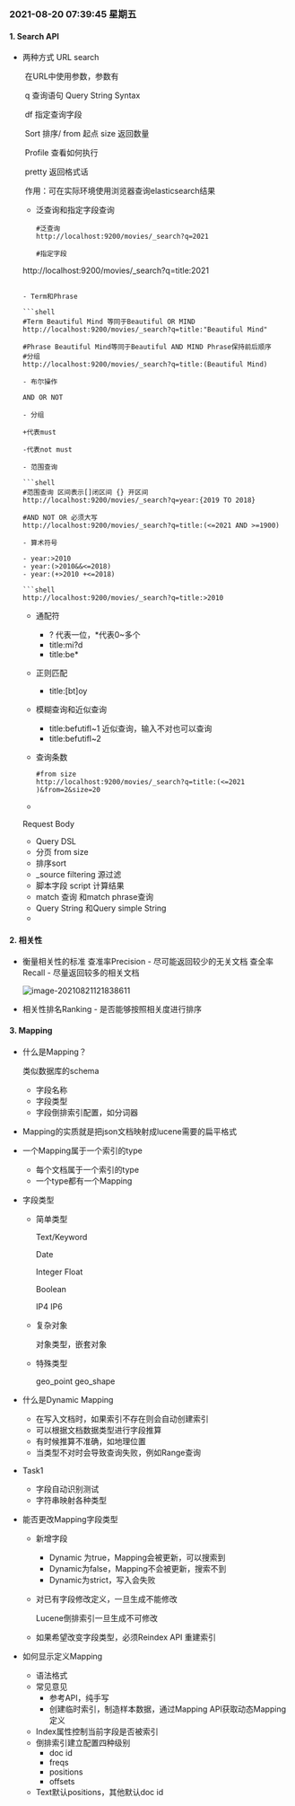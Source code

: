 ### 2021-08-20 07:39:45  星期五  

#### 1. Search API

- 两种方式
  URL search

  ​	在URL中使用参数，参数有 

  ​     q  查询语句 Query String Syntax
  
  ​     df 指定查询字段
  
  ​     Sort 排序/ from  起点  size  返回数量
  
  ​     Profile 	查看如何执行

  ​     pretty 返回格式话

  ​     作用：可在实际环境使用浏览器查询elasticsearch结果
  
  - 泛查询和指定字段查询
  
    ```shell
    #泛查询
    http://localhost:9200/movies/_search?q=2021
  
    #指定字段
  http://localhost:9200/movies/_search?q=title:2021
    ```
  
  - Term和Phrase
  
    ```shell
    #Term Beautiful Mind 等同于Beautiful OR MIND
    http://localhost:9200/movies/_search?q=title:"Beautiful Mind"
    
    #Phrase Beautiful Mind等同于Beautiful AND MIND Phrase保持前后顺序
    #分组
    http://localhost:9200/movies/_search?q=title:(Beautiful Mind)
  
  - 布尔操作
  
    AND OR NOT
    
  - 分组
  
    +代表must
    
    -代表not must
    
  - 范围查询
  
    ```shell
    #范围查询 区间表示[]闭区间 {} 开区间
    http://localhost:9200/movies/_search?q=year:{2019 TO 2018}
    
    #AND NOT OR 必须大写
    http://localhost:9200/movies/_search?q=title:(<=2021 AND >=1900)
    
  - 算术符号
  
    - year:>2010
    - year:(>2010&&<=2018)
    - year:(+>2010 +<=2018)
  
    ```shell
    http://localhost:9200/movies/_search?q=title:>2010
    ```
  
    
  
  - 通配符
  
    - ? 代表一位，*代表0~多个
    - title:mi?d
    - title:be*
    
  - 正则匹配
  
    - title:[bt]oy
    
  - 模糊查询和近似查询
  
    - title:befutifl~1 近似查询，输入不对也可以查询
    - title:befutifl~2 
    
  - 查询条数
  
    ```shell
    #from size
    http://localhost:9200/movies/_search?q=title:(<=2021 )&from=2&size=20
    
    ```
  
  - 
  
  Request Body
  
  - Query DSL
  - 分页 from size
  - 排序sort
  - _source filtering 源过滤
  - 脚本字段 script 计算结果
  - match 查询 和match phrase查询
  - Query String 和Query simple String
  - 

#### 2. 相关性

- 衡量相关性的标准
  查准率Precision - 尽可能返回较少的无关文档
  查全率Recall - 尽量返回较多的相关文档
  
  ![image-20210821121838611](E:\git\learn\img\image-20210821121838611.png)
  
- 相关性排名Ranking - 是否能够按照相关度进行排序

#### 3. Mapping

- 什么是Mapping？

  类似数据库的schema

  - 字段名称
  - 字段类型
  - 字段倒排索引配置，如分词器

- Mapping的实质就是把json文档映射成lucene需要的扁平格式

- 一个Mapping属于一个索引的type

  - 每个文档属于一个索引的type
  - 一个type都有一个Mapping

- 字段类型

  - 简单类型

    Text/Keyword

    Date

    Integer Float

    Boolean

    IP4 IP6

  - 复杂对象

    对象类型，嵌套对象

  - 特殊类型

    geo_point  geo_shape 

- 什么是Dynamic Mapping

  - 在写入文档时，如果索引不存在则会自动创建索引
  - 可以根据文档数据类型进行字段推算
  - 有时候推算不准确，如地理位置
  - 当类型不对时会导致查询失败，例如Range查询

- Task1

  - 字段自动识别测试
  - 字符串映射各种类型

- 能否更改Mapping字段类型

  - 新增字段

    - Dynamic 为true，Mapping会被更新，可以搜索到
    - Dynamic为false，Mapping不会被更新，搜索不到
    - Dynamic为strict，写入会失败

  - 对已有字段修改定义，一旦生成不能修改

    Lucene倒排索引一旦生成不可修改

  - 如果希望改变字段类型，必须Reindex API 重建索引

- 如何显示定义Mapping

  - 语法格式
  - 常见意见
    - 参考API，纯手写
    - 创建临时索引，制造样本数据，通过Mapping API获取动态Mapping定义
  - Index属性控制当前字段是否被索引
  - 倒排索引建立配置四种级别
    - doc id
    - freqs
    - positions
    - offsets
  - Text默认positions，其他默认doc id